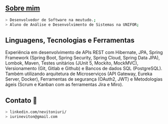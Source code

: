 ## <a href="https://bio-nevitoniuri.vercel.app/" target="_blank">Sobre mim</a>
````bash
> Desenvolvedor de Software na meutudo.;
> Aluno de Análise e Desenvolvimento de Sistemas na UNIFOR;
````


## Linguagens, Tecnologias e Ferramentas
Experiência em desenvolvimento de APIs REST com Hibernate, JPA, Spring Framework (Spring Boot, Spring Security, Spring Cloud, Spring Data JPA), Lombok, Maven, Testes unitários (JUnit 5, Mockito, MockMVC), Versionamento (Git, Gitlab e Github) e Bancos de dados SQL (PostgreSQL). Também utilizando arquitetura de Microserviços (API Gateway, Eureka Server, Docker), Ferramentas de segurança (OAuth2, JWT) e Metodologias ágeis (Scrum e Kanban com as ferramentas Jira e Miro).

## Contato 💼
````bash
> linkedin.com/nevitoniuri/
> iurineviton@gmail.com
````

